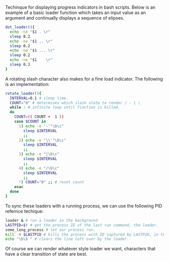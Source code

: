 Techinque for displaying progress indicators in bash scripts. Below is an example of a basic loader function which takes an input value as an argument and continually displays a sequence of elipses.

```sh
dot_loader(){
  echo -ne "$1 . \r"
  sleep 0.2
  echo -ne "$1 .. \r"
  sleep 0.2 
  echo -ne "$1 ... \r"
  sleep 0.2
  echo -ne "$1    \r"
  sleep 0.3
}
```

A rotating slash character also makes for a fine load indicator. The following is an implementation:

```sh
rotate_loader(){
  INTERVAL=0.1 # sleep time.
  COUNT="0" # determines which slash state to render / - | \
  while : # infinite loop until finction is killed.
  do
    COUNT=(( COUNT +  1 ))
    case $COUNT in
      1) echo -e '-'"\b\c"
        sleep $INTERVAL
        ;;
      2) echo -e '\\'"\b\c"
        sleep $INTERVAL
        ;;
      3) echo -e "|\b\c"
        sleep $INTERVAL
        ;;
      4) echo -e "/\b\c"
        sleep $INTERVAL
        ;;
      *) COUNT="0" ;; # reset count
    esac
  done
}
```

To sync these loaders with a running process, we can use the following PID refernce techique:

```sh
loader & # run a loader in the background
LASTPID=$! # get the process ID of the last run command, the loader.
some_long_process # let our process run.
kill -9 $LASTPID # kills the process with ID captured by LASTPID, in this case the loader.
echo "\b\b " # clears the line left over by the loader. 
```

Of course we can render whatever style loader we want, characters that have a clear transition of state are best.